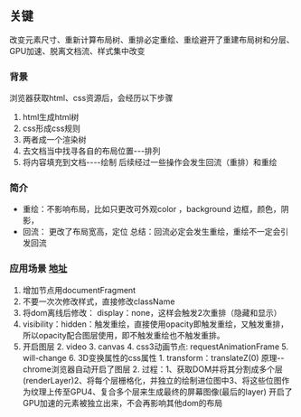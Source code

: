 ## 关键
改变元素尺寸、重新计算布局树、重排必定重绘、重绘避开了重建布局树和分层、GPU加速、脱离文档流、样式集中改变
### 背景
浏览器获取html、css资源后，会经历以下步骤
1. html生成html树
2. css形成css规则
3. 两者成一个渲染树
4. 去文档当中找寻各自的布局位置---排列
5. 将内容填充到文档----绘制
后续经过一些操作会发生回流（重排）和重绘

### 简介
- 重绘：不影响布局，比如只更改可外观color ，background 边框，颜色，阴影，
- 回流： 更改了布局宽高，定位
总结：回流必定会发生重绘，重绘不一定会引发回流

### 应用场景 [地址](https://blog.51cto.com/u_15437432/4800284)
1. 增加节点用documentFragment
2. 不要一次次修改样式，直接修改className
3. 将dom离线后修改： display：none，这样会触发2次重排（隐藏和显示）
4. visibility：hidden：触发重绘，直接使用opacity即触发重绘，又触发重排，所以opacity配合图层使用，即不触发重绘也不触发重排。
5. 开启图层
	2. video
	3. canvas
	4. css3动画节点: requestAnimationFrame
	5. will-change
	6. 3D变换属性的css属性
		1.  transform：translateZ(0)  原理-- chrome浏览器自动开启了图层
		2. 过程：1、获取DOM并将其分割成多个层(renderLayer)2、将每个层栅格化，并独立的绘制进位图中3、将这些位图作为纹理上传至GPU4、复合多个层来生成最终的屏幕图像(最后的layer) 开启了GPU加速的元素被独立出来，不会再影响其他dom的布局